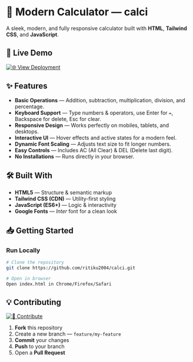 # 🧮 Modern Calculator — **calci**

A sleek, modern, and fully responsive calculator built with **HTML**, **Tailwind CSS**, and **JavaScript**.

## 🚀 Live Demo

[![🌐 View Deployment](https://img.shields.io/badge/Live%20Demo-Click%20Here-blue?style=for-the-badge)]([https://your-deployment-link-here.com](https://ritiku2004.github.io/calci/))

## ✨ Features

* **Basic Operations** — Addition, subtraction, multiplication, division, and percentage.
* **Keyboard Support** — Type numbers & operators, use Enter for `=`, Backspace for delete, Esc for clear.
* **Responsive Design** — Works perfectly on mobiles, tablets, and desktops.
* **Interactive UI** — Hover effects and active states for a modern feel.
* **Dynamic Font Scaling** — Adjusts text size to fit longer numbers.
* **Easy Controls** — Includes AC (All Clear) & DEL (Delete last digit).
* **No Installations** — Runs directly in your browser.

## 🛠 Built With

* **HTML5** — Structure & semantic markup
* **Tailwind CSS (CDN)** — Utility-first styling
* **JavaScript (ES6+)** — Logic & interactivity
* **Google Fonts** — *Inter* font for a clean look

## 📥 Getting Started

### Run Locally

```bash
# Clone the repository
git clone https://github.com/ritiku2004/calci.git

# Open in browser
Open index.html in Chrome/Firefox/Safari
```

## 💡 Contributing

[![🤝 Contribute](https://img.shields.io/badge/Contribute-Fork%20%26%20PR-green?style=for-the-badge)](https://github.com/ritiku2004/calci/fork)

1. **Fork** this repository
2. Create a new branch — `feature/my-feature`
3. **Commit** your changes
4. **Push** to your branch
5. Open a **Pull Request**
